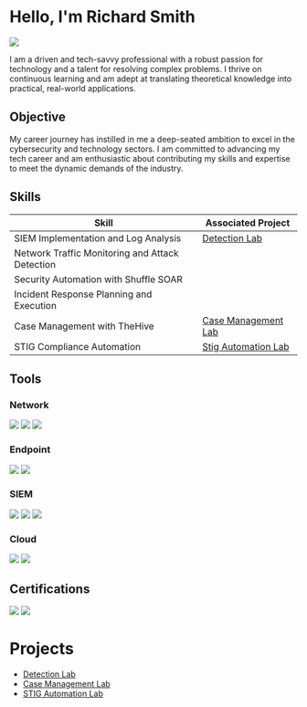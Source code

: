 # Hello, I'm Richard Smith
<a href="https://www.linkedin.com/in/richard-smith-jr-4a522a167/" target="_blank">
  <img src="https://img.shields.io/badge/-LinkedIn-0072b1?&style=for-the-badge&logo=linkedin&logoColor=white" />
</a>


I am a driven and tech-savvy professional with a robust passion for technology and a talent for resolving complex problems. I thrive on continuous learning and am adept at translating theoretical knowledge into practical, real-world applications.

## Objective


My career journey has instilled in me a deep-seated ambition to excel in the cybersecurity and technology sectors. I am committed to advancing my tech career and am enthusiastic about contributing my skills and expertise to meet the dynamic demands of the industry.

## Skills


| Skill                                         | Associated Project         |
|-----------------------------------------------|----------------------------|
| SIEM Implementation and Log Analysis          | <a href="https://github.com/RichardTech33/Detection-Lab/tree/main">Detection Lab</a>|
| Network Traffic Monitoring and Attack Detection | |
| Security Automation with Shuffle SOAR         | 
| Incident Response Planning and Execution      ||
| Case Management with TheHive                  | <a href="https://github.com/RichardTech33/Case-Management-Lab">Case Management Lab</a>|
| STIG Compliance Automation |<a href="https://github.com/RichardTech33/STIG-Compliance-Automation">Stig Automation Lab|<!--

## Tools


### Network
<div>
    <img src="https://img.shields.io/badge/-Wireshark-1679A7?&style=for-the-badge&logo=Wireshark&logoColor=white" />
    <img src="https://img.shields.io/badge/-Suricata-EF3B2D?&style=for-the-badge&logo=Suricata&logoColor=white" />
    <img src="https://img.shields.io/badge/-Zeek-777BB4?&style=for-the-badge&logo=Zeek&logoColor=white" />
</div>

### Endpoint
<div>
    <img src="https://img.shields.io/badge/-Microsoft_Defender_for_Endpoint-00A4EF?&style=for-the-badge&logo=Microsoft&logoColor=white" />
    <img src="https://img.shields.io/badge/-Velociraptor-4B275F?&style=for-the-badge&logo=Velociraptor&logoColor=white" />
</div>

### SIEM
<div>
    <img src="https://img.shields.io/badge/-Microsoft_Sentinel-0078D4?&style=for-the-badge&logo=Microsoft&logoColor=white" />
    <img src="https://img.shields.io/badge/-Splunk-000000?&style=for-the-badge&logo=Splunk&logoColor=white" />
    <img src="https://img.shields.io/badge/-Elastic-005571?&style=for-the-badge&logo=Elastic&logoColor=white" />
</div>

### Cloud
<div>
    <img src="https://img.shields.io/badge/-Microsoft_Azure-0078D4?&style=for-the-badge&logo=Microsoft&logoColor=white" />
    <img src="https://img.shields.io/badge/-AWS_S3-FF9900?&style=for-the-badge&logo=Amazon-AWS&logoColor=white" />

</div>


## Certifications

<div>
  
  <img src="https://img.shields.io/badge/-Security%2B-FF0000?&style=for-the-badge&logo=CompTIA&logoColor=white"/>
  <img src="https://img.shields.io/badge/-Microsoft%20Certified%3A%20Azure%20Fundamentals-0078D4?style=for-the-badge&logo=microsoft&logoColor=white"/>

  </div>

# Projects
- <a href="https://github.com/MurdaRick760/Detection-Lab/tree/main">Detection Lab</a>
- <a href="https://github.com/RichardTech33/Case-Management-Lab">Case Management Lab</a>
- <a href="https://github.com/RichardTech33/STIG-Compliance-Automation">STIG Automation Lab</a>
